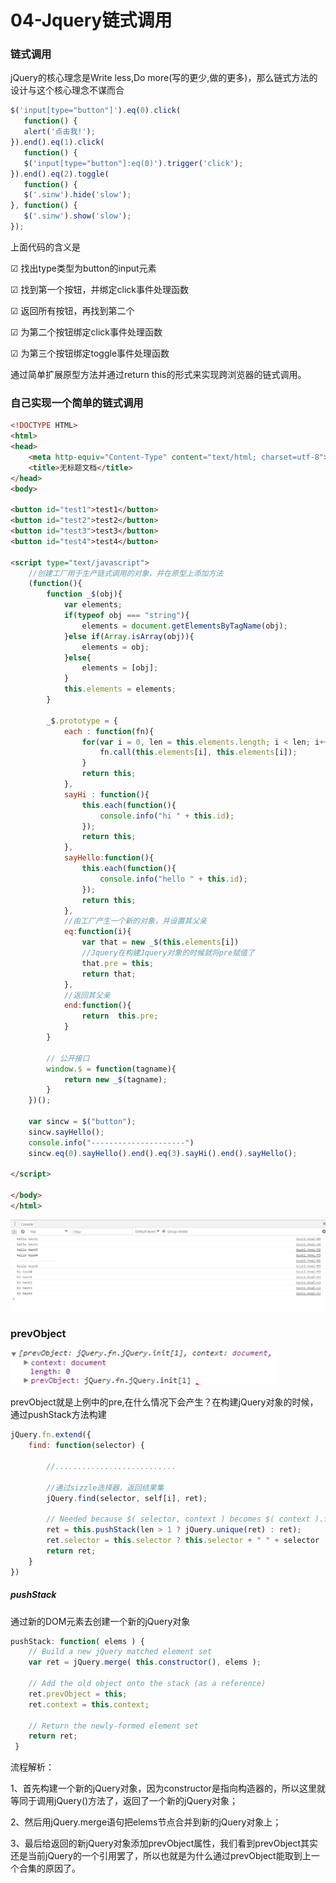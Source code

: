 # 04-Jquery链式调用


### 链式调用
 jQuery的核心理念是Write less,Do more(写的更少,做的更多)，那么链式方法的设计与这个核心理念不谋而合
 ```javascript
$('input[type="button"]').eq(0).click(
    function() {
    alert('点击我!');
}).end().eq(1).click(
    function() {
    $('input[type="button"]:eq(0)').trigger('click');
}).end().eq(2).toggle(
    function() {
    $('.sinw').hide('slow');
}, function() {
    $('.sinw').show('slow');
});
```

上面代码的含义是

  ☑  找出type类型为button的input元素

  ☑  找到第一个按钮，并绑定click事件处理函数

  ☑  返回所有按钮，再找到第二个

  ☑  为第二个按钮绑定click事件处理函数

  ☑  为第三个按钮绑定toggle事件处理函数

通过简单扩展原型方法并通过return this的形式来实现跨浏览器的链式调用。

### 自己实现一个简单的链式调用

```html
<!DOCTYPE HTML>
<html>
<head>
    <meta http-equiv="Content-Type" content="text/html; charset=utf-8">
    <title>无标题文档</title>
</head>
<body>

<button id="test1">test1</button>
<button id="test2">test2</button>
<button id="test3">test3</button>
<button id="test4">test4</button>

<script type="text/javascript">
    //创建工厂用于生产链式调用的对象，并在原型上添加方法
    (function(){
        function _$(obj){
            var elements;
            if(typeof obj === "string"){
                elements = document.getElementsByTagName(obj);
            }else if(Array.isArray(obj)){
                elements = obj;
            }else{
                elements = [obj];
            }
            this.elements = elements;
        }

        _$.prototype = {
            each : function(fn){
                for(var i = 0, len = this.elements.length; i < len; i++){
                    fn.call(this.elements[i], this.elements[i]);
                }
                return this;
            },
            sayHi : function(){
                this.each(function(){
                    console.info("hi " + this.id);
                });
                return this;
            },
            sayHello:function(){
                this.each(function(){
                    console.info("hello " + this.id);
                });
                return this;
            },
            //由工厂产生一个新的对象，并设置其父亲
            eq:function(i){
                var that = new _$(this.elements[i])
                //Jquery在构建Jquery对象的时候就将pre赋值了
                that.pre = this;
                return that;
            },
            //返回其父亲
            end:function(){
                return  this.pre;
            }
        }

        // 公开接口
        window.$ = function(tagname){
            return new _$(tagname);
        }
    })();
    
    var sincw = $("button");
    sincw.sayHello();
    console.info("---------------------")
    sincw.eq(0).sayHello().end().eq(3).sayHi().end().sayHello();

</script>

</body>
</html>


```

![](imgs/1533999884.jpg)



### prevObject

![](imgs/1535211136(1).jpg)

prevObject就是上例中的pre,在什么情况下会产生？在构建jQuery对象的时候，通过pushStack方法构建

```javascript
jQuery.fn.extend({
    find: function(selector) {

        //...........................

        //通过sizzle选择器，返回结果集
        jQuery.find(selector, self[i], ret);

        // Needed because $( selector, context ) becomes $( context ).find( selector )
        ret = this.pushStack(len > 1 ? jQuery.unique(ret) : ret);
        ret.selector = this.selector ? this.selector + " " + selector : selector;
        return ret;
    }
})
```

##### pushStack

通过新的DOM元素去创建一个新的jQuery对象

```javascript
pushStack: function( elems ) {
    // Build a new jQuery matched element set
    var ret = jQuery.merge( this.constructor(), elems );

    // Add the old object onto the stack (as a reference)
    ret.prevObject = this;
    ret.context = this.context;

    // Return the newly-formed element set
    return ret;
 }
```

流程解析：

1、首先构建一个新的jQuery对象，因为constructor是指向构造器的，所以这里就等同于调用jQuery()方法了，返回了一个新的jQuery对象；

2、然后用jQuery.merge语句把elems节点合并到新的jQuery对象上；

3、最后给返回的新jQuery对象添加prevObject属性，我们看到prevObject其实还是当前jQuery的一个引用罢了，所以也就是为什么通过prevObject能取到上一个合集的原因了。
